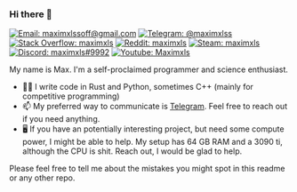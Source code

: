### Hi there 👋
[![Email: maximxlssoff@gmail.com](https://img.shields.io/badge/maximxlssoff@gmail.com-D14836?style=flat-square&logo=gmail&logoColor=white)](mailto:maximxlssoff@gmail.com)
[![Telegram: @maximxlss](https://img.shields.io/badge/Telegram-2CA5E0?style=flat-square&logo=telegram&logoColor=white)](https://t.me/maximxlss)
[![Stack Overflow: maximxls](https://img.shields.io/badge/-Stackoverflow-FE7A16?style=flat-square&logo=stack-overflow&logoColor=white)](https://stackoverflow.com/users/9943698/maximxls)
[![Reddit: maximxls](https://img.shields.io/badge/Reddit-%23FF4500.svg?style=flat-square&logo=Reddit&logoColor=white)](https://www.reddit.com/user/Maximxls)
[![Steam: maximxls](https://img.shields.io/badge/Steam-%23000000.svg?style=flat-square&logo=steam&logoColor=white)](https://steamcommunity.com/id/maximxls/)
[![Discord: maximxls#9992](https://img.shields.io/badge/maximxls%239992-%237289DA.svg?style=flat-square&logo=discord&logoColor=white)](https://discordapp.com/users/341281312243712001)
[![Youtube: Maximxls](https://img.shields.io/badge/Youtube-%23FF0000.svg?style=flat-square&logo=YouTube&logoColor=white)](https://www.youtube.com/channel/UCNAY5V8Kr0JFinxfEpvZYrA)

My name is Max. I'm a self-proclaimed programmer and science enthusiast.
- 👨‍💻 I write code in Rust and Python, sometimes C++ (mainly for competitive programming)
- 📫 My preferred way to communicate is [Telegram](https://t.me/maximxlss). Feel free to reach out if you need anything.
- 🖥 If you have an potentially interesting project, but need some compute power, I might be able to help. My setup has 64 GB RAM and a 3090 ti, although the CPU is shit. Reach out, I would be glad to help.

Please feel free to tell me about the mistakes you might spot in this readme or any other repo.
